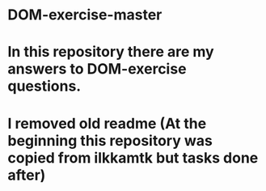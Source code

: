 # DOM-exercise-master

# In this repository there are my answers to DOM-exercise questions.

# I removed old readme (At the beginning this repository was copied from ilkkamtk but tasks done after)
